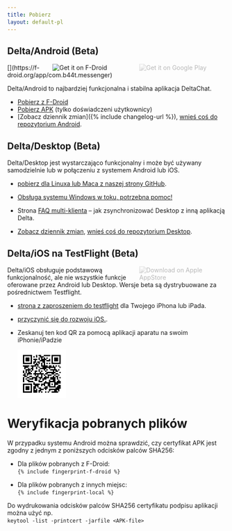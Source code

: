 ```yaml
---
title: Pobierz
layout: default-pl
---
```




<!-- GENERATED FILE -- DO NOT EDIT -->



## Delta/Android (Beta)

<img src="../assets/home/get-it-on-gplay.png" alt="Get it on Google Play" width="200" style="float:right; filter: opacity(.3) grayscale(100%);" />
[<img style="float:right" src="../assets/home/get-it-on-fdroid.png" alt="Get it on F-Droid" width="200" />](https://f-droid.org/app/com.b44t.messenger)

Delta/Android to najbardziej funkcjonalna i stabilna aplikacja DeltaChat. 

* [Pobierz z F-Droid](https://f-droid.org/app/com.b44t.messenger)
* [Pobierz APK](https://github.com/deltachat/deltachat-android/releases) (tylko doświadczeni użytkownicy)
* [Zobacz dziennik zmian]({% include changelog-url %}), [wnieś coś do repozytorium Android](https://github.com/deltachat/deltachat-android/). 


## Delta/Desktop (Beta)

Delta/Desktop jest wystarczająco funkcjonalny i może być używany samodzielnie lub w połączeniu z systemem Android lub iOS. 

* [pobierz dla Linuxa lub Maca z naszej strony GitHub](https://github.com/deltachat/deltachat-desktop/releases/).  

* [Obsługa systemu Windows w toku, potrzebna pomoc!](https://github.com/deltachat/deltachat-desktop/issues/606) 

* Strona [FAQ multi-klienta](help#multiclient) – jak zsynchronizować Desktop z inną aplikacją Delta. 

* [Zobacz dziennik zmian](https://github.com/deltachat/deltachat-desktop/blob/master/CHANGELOG.md),
  [wnieś coś do repozytorium Desktop](https://github.com/deltachat/deltachat-desktop/). 


## Delta/iOS na TestFlight (Beta)

<img src="../assets/home/get-it-on-ios.png" alt="Download on Apple AppStore" width="200" style="float:right; filter: opacity(.3) grayscale(100%);" />

Delta/iOS obsługuje podstawową funkcjonalność, ale nie wszystkie funkcje oferowane przez Android lub Desktop. 
Wersje beta są dystrybuowane za pośrednictwem Testflight.

- [strona z zaproszeniem do testflight](https://testflight.apple.com/join/WVoYFOZe) dla Twojego iPhona lub iPada.

- [przyczynić się do rozwoju iOS.](https://github.com/deltachat/deltachat-ios/). 

- Zeskanuj ten kod QR za pomocą aplikacji aparatu na swoim iPhonie/iPadzie

  ![Kod QR](../assets/home/deltachat_testflight_qrcode.png)


# Weryfikacja pobranych plików

W przypadku systemu Android można sprawdzić, czy certyfikat APK jest zgodny z jednym z poniższych odcisków palców SHA256: 

* Dla plików pobranych z F-Droid:  
  `{% include fingerprint-f-droid %}`

* Dla plików pobranych z innych miejsc:  
  `{% include fingerprint-local %}`

Do wydrukowania odcisków palców SHA256 certyfikatu podpisu aplikacji można użyć np.  
`keytool -list -printcert -jarfile <APK-file>`

